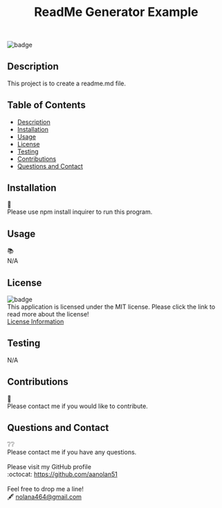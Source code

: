 <h1 align=center>ReadMe Generator Example</h1><br>

  ![badge](https://img.shields.io/badge/license-MIT-blue?style=flat-square)<br>

  ## Description
  This project is to create a readme.md file.

  ## Table of Contents
  - [Description](#description)
  - [Installation](#installation)
  - [Usage](#usage)
  - [License](#license)
  - [Testing](#testing)
  - [Contributions](#contributions)  
  - [Questions and Contact](#questions-and-contact)

  ## Installation
  :toolbox:<br>
  Please use npm install inquirer to run this program. 

  ## Usage
  :books:<br>
  N/A

  ## License
  ![badge](https://img.shields.io/badge/license-MIT-blue?style=flat-square)<br>
  This application is licensed under the MIT license. Please click the link to read more about the license!<br>
  [License Information](https://choosealicense.com/licenses/mit/)

  ## Testing
  N/A
  
  ## Contributions
  :busts_in_silhouette:<br>
  Please contact me if you would like to contribute.

  ## Questions and Contact
  :grey_question::grey_question:<br>
  Please contact me if you have any questions.<br><br>
  Please visit my GitHub profile <br>
  :octocat: https://github.com/aanolan51 <br><br>
  Feel free to drop me a line! <br> :fountain_pen: nolana464@gmail.com

